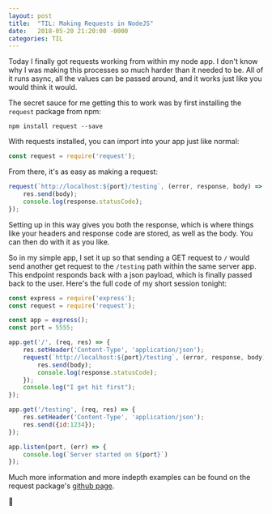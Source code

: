 ```yaml
---
layout: post
title:  "TIL: Making Requests in NodeJS"
date:   2018-05-20 21:20:00 -0000
categories: TIL
---
```

Today I finally got requests working from within my node app. I don't know why I was making this processes so much harder than it needed to be. All of it runs async, all the values can be passed around, and it works just like you would think it would.

The secret sauce for me getting this to work was by first installing the `request` package from npm:

```
npm install request --save
```

With requests installed, you can import into your app just like normal:

```js
const request = require('request');
```

From there, it's as easy as making a request:

```js
request(`http://localhost:${port}/testing`, (error, response, body) => {
    res.send(body);
    console.log(response.statusCode);
});
```

Setting up in this way gives you both the response, which is where things like your headers and response code are stored, as well as the body. You can then do with it as you like.

So in my simple app, I set it up so that sending a GET request to `/` would send another get request to the `/testing` path within the same server app. This endpoint responds back with a json payload, which is finally passed back to the user. Here's the full code of my short session tonight:

```js
const express = require('express');
const request = require('request');

const app = express();
const port = 5555;

app.get('/', (req, res) => {
    res.setHeader('Content-Type', 'application/json');
    request(`http://localhost:${port}/testing`, (error, response, body) => {
        res.send(body);
        console.log(response.statusCode);
    });
    console.log("I get hit first");
});

app.get('/testing', (req, res) => {
    res.setHeader('Content-Type', 'application/json');
    res.send({id:1234});
});

app.listen(port, (err) => {
    console.log(`Server started on ${port}`)
});
```

Much more information and more indepth examples can be found on the request package's [github page](https://github.com/request/request).

💚